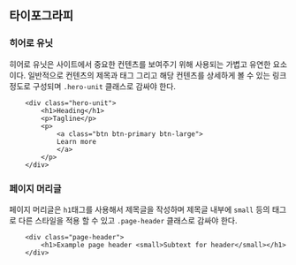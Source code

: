 <!--
layout: 'post'
section: 'Cornerstone Framework'
title: '타이포그라피'
outline: '타이포그라피'
date: '2012-11-16'
tagstr: 'widget'
subsection: ‘본문’
order: '[4, 2, 6]'
thumbnail: '4.2.06.typography.png'
-->

## 타이포그라피

### 히어로 유닛

히어로 유닛은 사이트에서 중요한 컨텐츠를 보여주기 위해 사용되는 가볍고 유연한 요소이다. 일반적으로 컨텐츠의 제목과 태그 그리고 해당 컨텐츠를 상세하게 볼 수 있는 링크 정도로 구성되며 `.hero-unit` 클래스로 감싸야 한다.

``` cm
    <div class="hero-unit">
        <h1>Heading</h1>
        <p>Tagline</p>
        <p>
            <a class="btn btn-primary btn-large">
            Learn more
            </a>
        </p>
    </div>
```

### 페이지 머리글

페이지 머리글은 `h1`태그를 사용해서 제목글을 작성하며 제목글 내부에   `small` 등의 태그로 다른 스타일을 적용 할 수 있고 `.page-header` 클래스로 감싸야 한다.

``` cm
    <div class="page-header">
        <h1>Example page header <small>Subtext for header</small></h1>
    </div>
```
